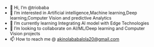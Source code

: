 - 👋 Hi, I’m @triobaba
- 👀 I’m interested in Artificial intelligence,Machine learning,Deep learning,Computer Vision and predictive Analytics 
- 🌱 I’m currently learning Integrating AI model with Edge Technologies 
- 💞️ I’m looking to collaborate on AI/ML/Deep learning and Computer Vision projects 
- 📫 How to reach me @ akinolababalola20@gmail.com

<!---
triobaba/triobaba is a ✨ special ✨ repository because its `README.md` (this file) appears on your GitHub profile.
You can click the Preview link to take a look at your changes.
--->

